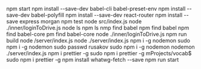 npm start
npm install --save-dev babel-cli babel-preset-env
npm install --save-dev babel-polyfill
npm install --save-dev react-router
npm install --save express morgan
npm test
node src/index.js
node ./inner/loginToDrive.js
node ls
npm ls
nmp find babel
npm find babel
npm find babel-core
pm find babel-core
node ./inner/loginToDrive.js
npm run build
node /server/index.js
node ./server/index.js
npm i -g nodemon
sudo npm i -g nodemon
sudo passwd rusakov 
sudo npm i -g nodemon
nodemon ./server/index.js 
npm i prettier -g
sudo npm i prettier -g
mProjects/vocab$ sudo npm i prettier -g
npm install whatwg-fetch --save
npm run start
